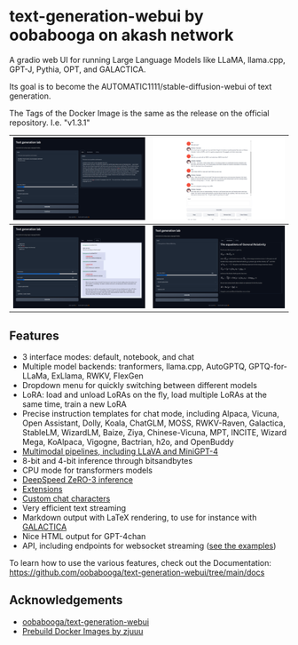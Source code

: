 
# text-generation-webui by oobabooga on akash network

A gradio web UI for running Large Language Models like LLaMA, llama.cpp, GPT-J, Pythia, OPT, and GALACTICA.

Its goal is to become the AUTOMATIC1111/stable-diffusion-webui of text generation.

The Tags of the Docker Image is the same as the release on the official repository. I.e. "v1.3.1"

|![Image1](https://github.com/oobabooga/screenshots/raw/main/qa.png) | ![Image2](https://github.com/oobabooga/screenshots/raw/main/cai3.png) |
|:---:|:---:|
|![Image3](https://github.com/oobabooga/screenshots/raw/main/gpt4chan.png) | ![Image4](https://github.com/oobabooga/screenshots/raw/main/galactica.png) |

## Features

* 3 interface modes: default, notebook, and chat
* Multiple model backends: tranformers, llama.cpp, AutoGPTQ, GPTQ-for-LLaMa, ExLlama, RWKV, FlexGen
* Dropdown menu for quickly switching between different models
* LoRA: load and unload LoRAs on the fly, load multiple LoRAs at the same time, train a new LoRA
* Precise instruction templates for chat mode, including Alpaca, Vicuna, Open Assistant, Dolly, Koala, ChatGLM, MOSS, RWKV-Raven, Galactica, StableLM, WizardLM, Baize, Ziya, Chinese-Vicuna, MPT, INCITE, Wizard Mega, KoAlpaca, Vigogne, Bactrian, h2o, and OpenBuddy
* [Multimodal pipelines, including LLaVA and MiniGPT-4](https://github.com/oobabooga/text-generation-webui/tree/main/extensions/multimodal)
* 8-bit and 4-bit inference through bitsandbytes
* CPU mode for transformers models
* [DeepSpeed ZeRO-3 inference](docs/DeepSpeed.md)
* [Extensions](docs/Extensions.md)
* [Custom chat characters](docs/Chat-mode.md)
* Very efficient text streaming
* Markdown output with LaTeX rendering, to use for instance with [GALACTICA](https://github.com/paperswithcode/galai)
* Nice HTML output for GPT-4chan
* API, including endpoints for websocket streaming ([see the examples](https://github.com/oobabooga/text-generation-webui/blob/main/api-examples))

To learn how to use the various features, check out the Documentation: https://github.com/oobabooga/text-generation-webui/tree/main/docs

## Acknowledgements

 - [oobabooga/text-generation-webui](https://github.com/oobabooga/text-generation-webui/tree/main)
 - [Prebuild Docker Images by zjuuu](hhttps://hub.docker.com/r/zjuuu/text-generation-webui)

